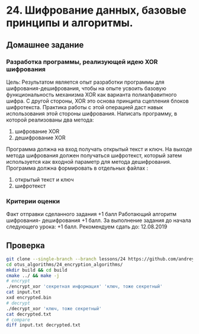 # 24. Шифрование данных, базовые принципы и алгоритмы.

## Домашнее задание

### Разработка программы, реализующей идею XOR шифрования

Цель: Результатом является опыт разработки программы для шифрования-дешифрования, чтобы на опыте усвоить базовую функциональность механизма XOR как варианта полиалфавитного шифра. С другой стороны, XOR это основа принципа сцепления блоков шифротекста. Практика работы с этой операцией даст навык использования этой стороны шифрования.
Написать программу, в которой реализованы два метода:

1. шифрование XOR
2. дешифрование XOR

Программа должна на вход получать открытый текст и ключ.
На выходе метода шифрования должен получаться шифротекст, который затем используется как входной параметр для метода дешифрования.
Программа должна формировать в отдельных файлах :

1. открытый текст и ключ
2. шифротекст

### Критерии оценки

Факт отправки сделанного задания +1 балл
Работающий алгоритм шифрования- дешифрования +1 балл.
За выполнение задания до начала следующего урока: +1 балл.
Рекомендуем сдать до: 12.08.2019

## Проверка

```bash
git clone --single-branch --branch lessons/24 https://github.com/andreyc2018/otus_algorithms.git
cd otus_algorithms/24_encryption_algorithms/
mkdir build && cd build
cmake ../ && make -j
# encrypt
./encrypt_xor 'секретная информация' 'ключ, тоже секретный'
cat input.txt
xxd encrypted.bin
# decrypt
./decrypt_xor 'ключ, тоже секретный'
cat decrypted.txt
# compare
diff input.txt decrypted.txt
```
